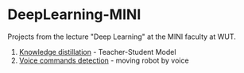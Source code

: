 # DeepLearning-MINI
Projects from the lecture "Deep Learning" at the MINI faculty at WUT.

1. [Knowledge distillation](https://github.com/LJaremek/DeepLearning-MINI/tree/main/project_1) - Teacher-Student Model
2. [Voice commands detection](https://github.com/LJaremek/DeepLearning-MINI/tree/main/project_2) - moving robot by voice
